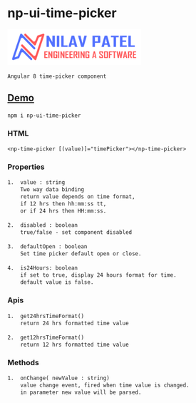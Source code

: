 # np-ui-time-picker

<img src="https://raw.githubusercontent.com/NilavPatel/np-ui-data-grid-package/master/src/assets/images/logo-large.png" width="300" height="80">

````
Angular 8 time-picker component
````

## [Demo](https://stackblitz.com/edit/np-ui-time-picker)

````
npm i np-ui-time-picker
````

### HTML
````
<np-time-picker [(value)]="timePicker"></np-time-picker>
````

### Properties
````
1.  value : string
    Two way data binding    
    return value depends on time format, 
    if 12 hrs then hh:mm:ss tt,
    or if 24 hrs then HH:mm:ss.

2.  disabled : boolean
    true/false - set component disabled

3.  defaultOpen : boolean
    Set time picker default open or close.

4.  is24Hours: boolean
    if set to true, display 24 hours format for time.
    default value is false.    
````

### Apis
````
1.  get24hrsTimeFormat()
    return 24 hrs formatted time value

2.  get12hrsTimeFormat()
    return 12 hrs formatted time value
````

### Methods
````
1.  onChange( newValue : string)
    value change event, fired when time value is changed.
    in parameter new value will be parsed.
````
